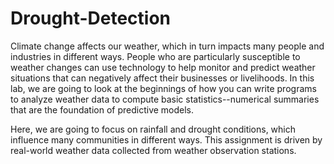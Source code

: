 # Drought-Detection
Climate change affects our weather, which in turn impacts many people and industries in different ways. People who are particularly susceptible to weather changes can use technology to help monitor and predict weather situations that can negatively affect their businesses or livelihoods. In this lab, we are going to look at the beginnings of how you can write programs to analyze weather data to compute basic statistics--numerical summaries that are the foundation of predictive models.

Here, we are going to focus on rainfall and drought conditions, which influence many communities in different ways. This assignment is driven by real-world weather data collected from weather observation stations.
